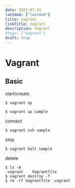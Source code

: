 ```yaml
---
date: 2021-07-31
lastmod: ["lastmod"]
title: Vagrant
linkTitle: Vagrant
description: Vagrant
#tags: ["Vagrant"]
draft: true
---
```


# Vagrant

## Basic

start/create
```shell
$ vagrant up
```
```shell
$ vagrant up sample
```
connect
```shell
$ vagrant ssh sample
```
stop
```shell
$ vagrant halt sample
```
delete
```shell
$ ls -A
.vagrant	Vagrantfile
$ vagrant destroy -f
$ rm -rf Vagrantfile .vagrant
```
